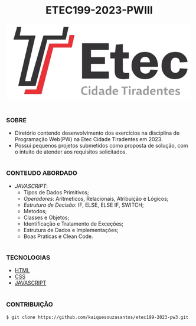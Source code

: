 <h1 align=center>ETEC199-2023-PWIII</h1>

<p align="center">
  <img src="etec.png" width="500">
</p>

#
### SOBRE

- Diretório contendo desenvolvimento dos exercícios na disciplina de Programação Web(PW) na Etec Cidade Tiradentes em 2023.
- Possui pequenos projetos submetidos como proposta de solução, com o intuito de atender aos requisitos solicitados.

#
### CONTEUDO ABORDADO

- *JAVASCRIPT*:
  - Tipos de Dados Primitivos;
  - *Operadores*: Aritmeticos, Relacionais, Atribuição e Lógicos;
  - *Estrutura de Decisão*: IF, ELSE, ELSE IF, SWITCH;
  - Metodos;
  - Classes e Objetos;
  - Identificação e Tratamento de Exceções;
  - Estrutura de Dados e Implementações;
  - Boas Praticas e Clean Code.

#
### TECNOLOGIAS
- [HTML]()
- [CSS]()
- [JAVASCRIPT]()

#
### CONTRIBUIÇÃO

```
$ git clone https://github.com/kaiquesouzasantos/etec199-2023-pw3.git 
```
